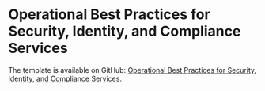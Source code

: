 # Operational Best Practices for Security, Identity, and Compliance Services<a name="operational-best-practices-for-Security-Identity-and-Compliance-Services"></a>

The template is available on GitHub: [Operational Best Practices for Security, Identity, and Compliance Services](https://github.com/awslabs/aws-config-rules/blob/master/aws-config-conformance-packs/Operational-Best-Practices-for-Security-Services.yaml)\.